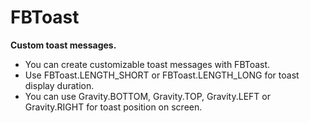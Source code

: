 # FBToast
**Custom toast messages.**
- You can create customizable toast messages with FBToast.
- Use FBToast.LENGTH_SHORT or FBToast.LENGTH_LONG for toast display duration.
- You can use Gravity.BOTTOM, Gravity.TOP, Gravity.LEFT or Gravity.RIGHT for toast position on screen.
